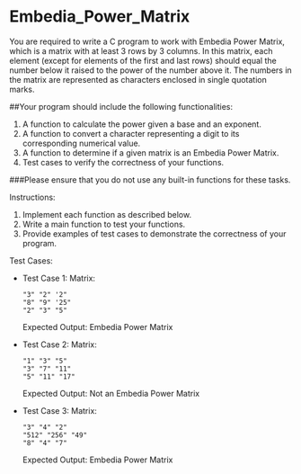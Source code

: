 # Embedia_Power_Matrix

You are required to write a C program to work with Embedia Power Matrix, which is a matrix with at least 3 rows by 3 columns. In this matrix, each element (except for elements of the first and last rows) should equal the number below it raised to the power of the number above it. The numbers in the matrix are represented as characters enclosed in single quotation marks.

##Your program should include the following functionalities:

1. A function to calculate the power given a base and an exponent.
2. A function to convert a character representing a digit to its corresponding numerical value.
3. A function to determine if a given matrix is an Embedia Power Matrix.
4. Test cases to verify the correctness of your functions.

###Please ensure that you do not use any built-in functions for these tasks.

Instructions:

1. Implement each function as described below.
2. Write a main function to test your functions.
3. Provide examples of test cases to demonstrate the correctness of your program.

Test Cases:

- Test Case 1:
  Matrix:
  ```
  "3" "2" '2"
  "8" "9" '25"
  "2" "3" "5"
  ```
  Expected Output: Embedia Power Matrix

- Test Case 2:
  Matrix:
  ```
  "1" "3" "5"
  "3" "7" "11"
  "5" "11" "17"
  ```
  Expected Output: Not an Embedia Power Matrix

- Test Case 3:
  Matrix:
  ```
  "3" "4" "2"
  "512" "256" "49"
  "8" "4" "7"
  ```
  Expected Output: Embedia Power Matrix
